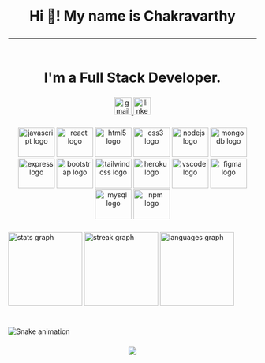 <h1 align="center">Hi 👋! My name is Chakravarthy<hr><br>I'm a  Full Stack Developer.</h1>

###

<div align="center">
  <a href="chakravarthy.8328@gmail.com" target="_blank">
    <img src="https://img.shields.io/static/v1?message=Gmail&logo=gmail&label=&color=D14836&logoColor=white&labelColor=&style=for-the-badge" height="35" alt="gmail logo"  />
  </a>
  <a href="https://www.linkedin.com/in/chakravarthy-e-732569248/" target="_blank">
    <img src="https://img.shields.io/static/v1?message=LinkedIn&logo=linkedin&label=&color=0077B5&logoColor=white&labelColor=&style=for-the-badge" height="35" alt="linkedin logo"  />
  </a>
</div>

###

<div align="center">
  <img src="https://cdn.jsdelivr.net/gh/devicons/devicon/icons/javascript/javascript-original.svg" height="60" width="74" alt="javascript logo"  />
  <img src="https://cdn.jsdelivr.net/gh/devicons/devicon/icons/react/react-original.svg" height="60" width="74" alt="react logo"  />
  <img src="https://cdn.jsdelivr.net/gh/devicons/devicon/icons/html5/html5-original.svg" height="60" width="74" alt="html5 logo"  />
  <img src="https://cdn.jsdelivr.net/gh/devicons/devicon/icons/css3/css3-original.svg" height="60" width="74" alt="css3 logo"  />
  <img src="https://cdn.jsdelivr.net/gh/devicons/devicon/icons/nodejs/nodejs-original.svg" height="60" width="74" alt="nodejs logo"  />
  <img src="https://cdn.jsdelivr.net/gh/devicons/devicon/icons/mongodb/mongodb-original.svg" height="60" width="74" alt="mongodb logo"  />
  <img src="https://cdn.jsdelivr.net/gh/devicons/devicon/icons/express/express-original.svg" height="60" width="74" alt="express logo"  />
  <img src="https://cdn.jsdelivr.net/gh/devicons/devicon/icons/bootstrap/bootstrap-original.svg" height="60" width="74" alt="bootstrap logo"  />
  <img src="https://cdn.jsdelivr.net/gh/devicons/devicon/icons/tailwindcss/tailwindcss-original-wordmark.svg" height="60" width="74" alt="tailwindcss logo"  />
  <img src="https://cdn.jsdelivr.net/gh/devicons/devicon/icons/heroku/heroku-original.svg" height="60" width="74" alt="heroku logo"  />
  <img src="https://cdn.jsdelivr.net/gh/devicons/devicon/icons/vscode/vscode-original.svg" height="60" width="74" alt="vscode logo"  />
  <img src="https://cdn.jsdelivr.net/gh/devicons/devicon/icons/figma/figma-original.svg" height="60" width="74" alt="figma logo"  />
  <img src="https://cdn.jsdelivr.net/gh/devicons/devicon/icons/mysql/mysql-original.svg" height="60" width="74" alt="mysql logo"  />
  <img src="https://cdn.jsdelivr.net/gh/devicons/devicon/icons/npm/npm-original-wordmark.svg" height="60" width="74" alt="npm logo"  />
</div>

###

<div align="left">
  <img src="https://github-readme-stats.vercel.app/api?username=Chakravarthy-E&hide_title=false&hide_rank=false&show_icons=true&include_all_commits=true&count_private=true&disable_animations=false&theme=dracula&locale=en&hide_border=false" height="150" alt="stats graph"  />
  <img src="https://streak-stats.demolab.com?user=Chakravarthy-E&locale=en&mode=daily&theme=dracula&hide_border=false&border_radius=5" height="150" alt="streak graph"  />
  <img src="https://github-readme-stats.vercel.app/api/top-langs?username=Chakravarthy-E&locale=en&hide_title=false&layout=compact&card_width=320&langs_count=5&theme=dracula&hide_border=false" height="150" alt="languages graph"  />
</div>

###

<br clear="both">

<img src="https://raw.githubusercontent.com/Chakravarthy-E/Chakravarthy-E/output/snake.svg" alt="Snake animation" />

###

<div align="center">
  <img src="https://profile-counter.glitch.me/Chakravarthy-E/count.svg?"  />
</div>

###
